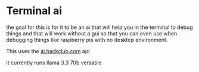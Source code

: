 # Terminal ai
the goal for this is for it to be an ai that will help you in the terminal to debug things and that will work without a gui so that you can even use when debugging things like raspberry pis with no desktop environment.

This uses the [ai.hackclub.com](https://ai.hackclub.com) api

it currently runs llama 3.3 70b versatile